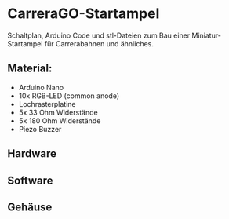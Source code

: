 # CarreraGO-Startampel
Schaltplan, Arduino Code und stl-Dateien zum Bau einer Miniatur-Startampel für Carrerabahnen und ähnliches.
## Material:
- Arduino Nano
- 10x RGB-LED (common anode)
- Lochrasterplatine 
- 5x 33 Ohm Widerstände
- 5x 180 Ohm Widerstände
- Piezo Buzzer
## Hardware
## Software
## Gehäuse
